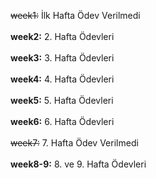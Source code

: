 ~~week1:~~ İlk Hafta Ödev Verilmedi<br><br>
**week2:** 2. Hafta Ödevleri<br><br>
**week3:** 3. Hafta Ödevleri<br><br>
**week4:** 4. Hafta Ödevleri<br><br>
**week5:** 5. Hafta Ödevleri<br><br>
**week6:** 6. Hafta Ödevleri<br><br>
~~week7:~~ 7. Hafta Ödev Verilmedi<br><br>
**week8-9:** 8. ve 9. Hafta Ödevleri<br><br>
